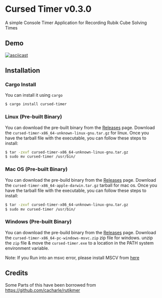 # Cursed Timer v0.3.0

A simple Console Timer Application for Recording Rubik Cube Solving Times

## Demo

[![asciicast](https://asciinema.org/a/3iOMHmr1ZbexqnjUBOPuJC7oN.svg)](https://asciinema.org/a/3iOMHmr1ZbexqnjUBOPuJC7oN)

## Installation

### Cargo Install

You can install it using `cargo`

```sh
$ cargo install cursed-timer
```

### Linux (Pre-built Binary)

You can download the pre-built binary from the [Releases](https://github.com/dhruvasagar/cursed-timer/releases) page.
Download the `cursed-timer-x86_64-unknown-linux-gnu.tar.gz` for linux. Once you have the tarball file with the executable,
you can follow these steps to install:

```bash
$ tar -zxvf cursed-timer-x86_64-unknown-linux-gnu.tar.gz
$ sudo mv cursed-timer /usr/bin/
```

### Mac OS (Pre-built Binary)

You can download the pre-build binary from the [Releases](https://github.com/dhruvasagar/cursed-timer/releases) page.
Download the `cursed-timer-x86_64-apple-darwin.tar.gz` tarball for mac os. Once you have the tarball file with the executable, you can follow these steps to install:

```bash
$ tar -zxvf cursed-timer-x86_64-unknown-linux-gnu.tar.gz
$ sudo mv cursed-timer /usr/bin/
```

### Windows (Pre-built Binary)

You can download the pre-build binary from the [Releases](https://github.com/dhruvasagar/cursed-timer/releases) page.
Download the `cursed-timer-x86_64-pc-windows-msvc.zip` zip file for windows. unzip the `zip` file & move the `cursed-timer.exe` to a location in the PATH system environment variable.

Note: If you Run into an msvc error, please install MSCV from [here](https://learn.microsoft.com/en-us/cpp/windows/latest-supported-vc-redist?view=msvc-170)

## Credits

Some Parts of this have been borrowed from https://github.com/cacharle/rutikmer
